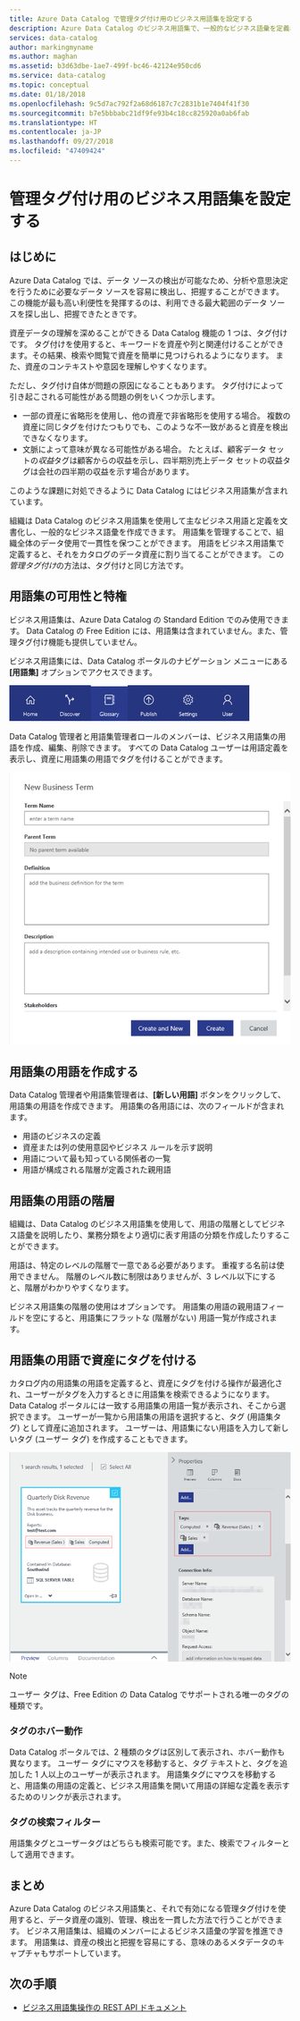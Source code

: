 ```yaml
---
title: Azure Data Catalog で管理タグ付け用のビジネス用語集を設定する
description: Azure Data Catalog のビジネス用語集で、一般的なビジネス語彙を定義および使用して、登録したデータ資産にタグを付ける方法について取り上げた記事です。
services: data-catalog
author: markingmyname
ms.author: maghan
ms.assetid: b3d63dbe-1ae7-499f-bc46-42124e950cd6
ms.service: data-catalog
ms.topic: conceptual
ms.date: 01/18/2018
ms.openlocfilehash: 9c5d7ac792f2a68d6187c7c2831b1e7404f41f30
ms.sourcegitcommit: b7e5bbbabc21df9fe93b4c18cc825920a0ab6fab
ms.translationtype: HT
ms.contentlocale: ja-JP
ms.lasthandoff: 09/27/2018
ms.locfileid: "47409424"
---
```

# <a name="set-up-the-business-glossary-for-governed-tagging"></a>管理タグ付け用のビジネス用語集を設定する
## <a name="introduction"></a>はじめに
Azure Data Catalog では、データ ソースの検出が可能なため、分析や意思決定を行うために必要なデータ ソースを容易に検出し、把握することができます。 この機能が最も高い利便性を発揮するのは、利用できる最大範囲のデータ ソースを探し出し、把握できたときです。

資産データの理解を深めることができる Data Catalog 機能の 1 つは、タグ付けです。 タグ付けを使用すると、キーワードを資産や列と関連付けることができます。その結果、検索や閲覧で資産を簡単に見つけられるようになります。 また、資産のコンテキストや意図を理解しやすくなります。

ただし、タグ付け自体が問題の原因になることもあります。 タグ付けによって引き起こされる可能性がある問題の例をいくつか示します。

* 一部の資産に省略形を使用し、他の資産で非省略形を使用する場合。 複数の資産に同じタグを付けたつもりでも、このような不一致があると資産を検出できなくなります。
* 文脈によって意味が異なる可能性がある場合。 たとえば、顧客データ セットの*収益*タグは顧客からの収益を示し、四半期別売上データ セットの収益タグは会社の四半期の収益を示す場合があります。  

このような課題に対処できるように Data Catalog にはビジネス用語集が含まれています。

組織は Data Catalog のビジネス用語集を使用して主なビジネス用語と定義を文書化し、一般的なビジネス語彙を作成できます。 用語集を管理することで、組織全体のデータ使用で一貫性を保つことができます。 用語をビジネス用語集で定義すると、それをカタログのデータ資産に割り当てることができます。 この*管理タグ付け*の方法は、タグ付けと同じ方法です。

## <a name="glossary-availability-and-privileges"></a>用語集の可用性と特権
ビジネス用語集は、Azure Data Catalog の Standard Edition でのみ使用できます。 Data Catalog の Free Edition には、用語集は含まれていません。また、管理タグ付け機能も提供していません。

ビジネス用語集には、Data Catalog ポータルのナビゲーション メニューにある **[用語集]** オプションでアクセスできます。  

![ビジネス用語集へのアクセス](./media/data-catalog-how-to-business-glossary/01-portal-menu.png)

Data Catalog 管理者と用語集管理者ロールのメンバーは、ビジネス用語集の用語を作成、編集、削除できます。 すべての Data Catalog ユーザーは用語定義を表示し、資産に用語集の用語でタグを付けることができます。

![新しい用語を追加する](./media/data-catalog-how-to-business-glossary/02-new-term.png)

## <a name="creating-glossary-terms"></a>用語集の用語を作成する
Data Catalog 管理者や用語集管理者は、**[新しい用語]** ボタンをクリックして、用語集の用語を作成できます。 用語集の各用語には、次のフィールドが含まれます。

* 用語のビジネスの定義
* 資産または列の使用意図やビジネス ルールを示す説明
* 用語について最も知っている関係者の一覧
* 用語が構成される階層が定義された親用語

## <a name="glossary-term-hierarchies"></a>用語集の用語の階層
組織は、Data Catalog のビジネス用語集を使用して、用語の階層としてビジネス語彙を説明したり、業務分類をより適切に表す用語の分類を作成したりすることができます。

用語は、特定のレベルの階層で一意である必要があります。 重複する名前は使用できません。 階層のレベル数に制限はありませんが、3 レベル以下にすると、階層がわかりやすくなります。

ビジネス用語集の階層の使用はオプションです。 用語集の用語の親用語フィールドを空にすると、用語集にフラットな (階層がない) 用語一覧が作成されます。  

## <a name="tagging-assets-with-glossary-terms"></a>用語集の用語で資産にタグを付ける
カタログ内の用語集の用語を定義すると、資産にタグを付ける操作が最適化され、ユーザーがタグを入力するときに用語集を検索できるようになります。 Data Catalog ポータルには一致する用語集の用語一覧が表示され、そこから選択できます。 ユーザーが一覧から用語集の用語を選択すると、タグ (用語集タグ) として資産に追加されます。 ユーザーは、用語集にない用語を入力して新しいタグ (ユーザー タグ) を作成することもできます。

![1 つのユーザー タグと 2 つの用語集タグが付けられたデータ資産](./media/data-catalog-how-to-business-glossary/03-tagged-asset.png)

> [!NOTE]
> ユーザー タグは、Free Edition の Data Catalog でサポートされる唯一のタグの種類です。
>
>

### <a name="hover-behavior-on-tags"></a>タグのホバー動作
Data Catalog ポータルでは、2 種類のタグは区別して表示され、ホバー動作も異なります。 ユーザー タグにマウスを移動すると、タグ テキストと、タグを追加した 1 人以上のユーザーが表示されます。 用語集タグにマウスを移動すると、用語集の用語の定義と、ビジネス用語集を開いて用語の詳細な定義を表示するためのリンクが表示されます。

### <a name="search-filters-for-tags"></a>タグの検索フィルター
用語集タグとユーザータグはどちらも検索可能です。また、検索でフィルターとして適用できます。

## <a name="summary"></a>まとめ
Azure Data Catalog のビジネス用語集と、それで有効になる管理タグ付けを使用すると、データ資産の識別、管理、検出を一貫した方法で行うことができます。 ビジネス用語集は、組織のメンバーによるビジネス語彙の学習を推進できます。 用語集は、資産の検出と把握を容易にする、意味のあるメタデータのキャプチャもサポートしています。

## <a name="next-steps"></a>次の手順
* [ビジネス用語集操作の REST API ドキュメント](https://msdn.microsoft.com/library/mt708855.aspx)
